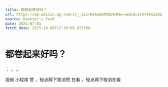 ```yaml
---
title: 都卷起来好吗？
url: https://mp.weixin.qq.com/s?__biz=MzkwNzM5NDk4Mw==&mid=2247484220&idx=1&sn=0ebf4bc371a9a7a9f93f9b873007f016
source: Doonsec's feed
date: 2024-07-01
fetch_date: 2025-10-06T17:39:06.871598
---
```


# 都卷起来好吗？

：
，
。

视频
小程序
赞
，轻点两下取消赞
在看
，轻点两下取消在看